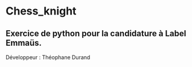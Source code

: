# Chess_knight
## Exercice de python pour la candidature à Label Emmaüs.

Développeur : Théophane Durand
